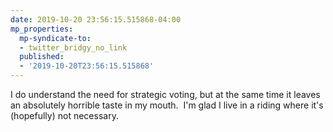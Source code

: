 ```yaml
---
date: 2019-10-20 23:56:15.515868-04:00
mp_properties:
  mp-syndicate-to:
  - twitter_bridgy_no_link
  published:
  - '2019-10-20T23:56:15.515868'
---
```


I do understand the need for strategic voting, but at the same time it leaves an absolutely horrible taste in my mouth. &nbsp;I'm glad I live in a riding where it's (hopefully) not necessary.